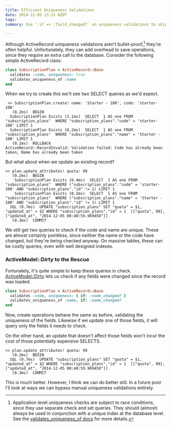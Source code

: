 ```yaml
---
title: Efficient Uniqueness Validations
date: 2014-12-05 13:31 NZDT
tags:
summary: Use `:if => :field_changed?` on uniqueness validations to skip unnecessary checks on every save.

---
```


Although ActiveRecord uniqueness validations aren't bullet-proof,[^1] they're often helpful. Unfortunately, they can add overhead to save operations, since they require an extra call to the database. Consider the following simple ActiveRecord class:

~~~ruby
class SubscriptionPlan < ActiveRecord::Base
  validates :code, uniqueness: true
  validates_uniqueness_of :name
end
~~~

When we try to create this we'll see two SELECT queries as we'd expect.

     >> SubscriptionPlan.create! name: 'Starter - 100', code: 'starter-100'
       (0.2ms)  BEGIN
      SubscriptionPlan Exists (2.1ms)  SELECT  1 AS one FROM "subscription_plans"  WHERE "subscription_plans"."code" = 'starter-100' LIMIT 1
      SubscriptionPlan Exists (0.2ms)  SELECT  1 AS one FROM "subscription_plans"  WHERE "subscription_plans"."name" = 'Starter - 100' LIMIT 1
       (0.1ms)  ROLLBACK
    ActiveRecord::RecordInvalid: Validation failed: Code has already been taken, Name has already been taken

But what about when we update an existing record?

    >> plan.update_attributes! quota: 99
       (0.2ms)  BEGIN
        SubscriptionPlan Exists (0.4ms)  SELECT  1 AS one FROM "subscription_plans"  WHERE ("subscription_plans"."code" = 'starter-100' AND "subscription_plans"."id" != 1) LIMIT 1
        SubscriptionPlan Exists (0.2ms)  SELECT  1 AS one FROM "subscription_plans"  WHERE ("subscription_plans"."name" = 'Starter - 100' AND "subscription_plans"."id" != 1) LIMIT 1
      SQL (0.7ms)  UPDATE "subscription_plans" SET "quota" = $1, "updated_at" = $2 WHERE "subscription_plans"."id" = 1  [["quota", 99], ["updated_at", "2014-12-05 00:40:59.969458"]]
       (0.3ms)  COMMIT

We still get two queries to check if the code and name are unique. These are almost certainly pointless, since neither the name or the code have changed, but they're being checked anyway. On massive tables, these can be costly queries, even with well designed indexes.

### ActiveModel::Dirty to the Rescue

Fortunately, it's quite simple to keep these queries in check. [ActiveModel::Dirty][ar-dirty-api] lets us check if any fields were changed since the record was loaded.

~~~ruby
class SubscriptionPlan < ActiveRecord::Base
  validates :code, uniqueness: { if: :code_changed? }
  validates_uniqueness_of :name, if: :name_changed?
end
~~~

Now, create operations behave the same as before, validating the uniqueness of the fields. Likewise if we update one of those fields, it will query only the fields it needs to check.

On the other hand, an update that doesn't affect those fields won't incur the cost of those potentially expensive SELECTS.

    >> plan.update_attributes! quota: 99
       (0.2ms)  BEGIN
      SQL (0.7ms)  UPDATE "subscription_plans" SET "quota" = $1, "updated_at" = $2 WHERE "subscription_plans"."id" = 1  [["quota", 99], ["updated_at", "2014-12-05 00:40:59.969458"]]
       (0.3ms)  COMMIT

This is much better. However, I think we can do better still. In a future post I'll look at ways we can bypass manual uniqueness validations entirely.

[^1]: Application level uniqueness checks are subject to race conditions, since they use separate check and set queries. They should (almost) always be used in conjunction with a unique index at the database level. See the [validates_uniqueness_of docs][ar-uniquness-docs] for more details.

[ar-dirty-api]: http://api.rubyonrails.org/classes/ActiveModel/Dirty.html
[ar-uniquness-docs]: http://api.rubyonrails.org/classes/ActiveRecord/Validations/ClassMethods.html#method-i-validates_uniqueness_of
